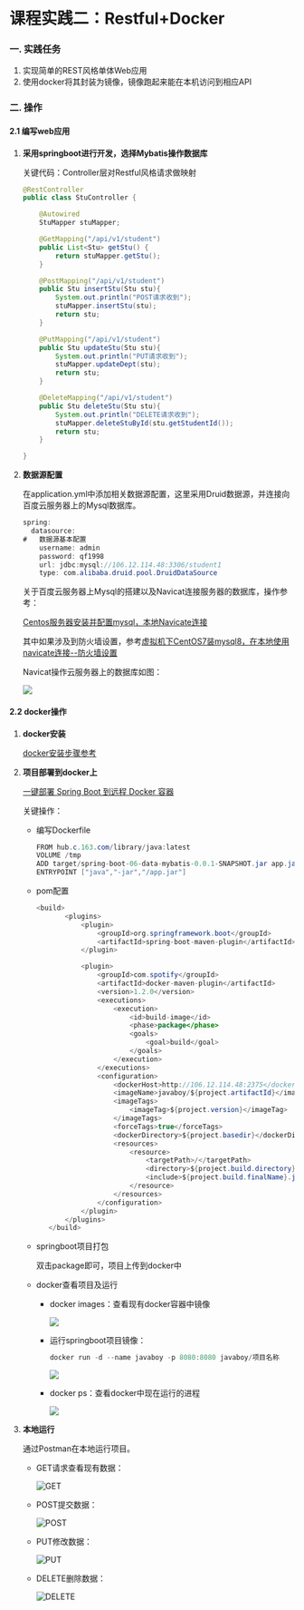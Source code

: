 # 课程实践二：Restful+Docker

 ### 一. 实践任务

1. 实现简单的REST风格单体Web应用
2. 使用docker将其封装为镜像，镜像跑起来能在本机访问到相应API

### 二. 操作

#### 2.1 编写web应用

1. **采用springboot进行开发，选择Mybatis操作数据库**

   关键代码：Controller层对Restful风格请求做映射

   ```java
   @RestController
   public class StuController {

       @Autowired
       StuMapper stuMapper;

       @GetMapping("/api/v1/student")
       public List<Stu> getStu() {
           return stuMapper.getStu();
       }

       @PostMapping("/api/v1/student")
       public Stu insertStu(Stu stu){
           System.out.println("POST请求收到");
           stuMapper.insertStu(stu);
           return stu;
       }

       @PutMapping("/api/v1/student")
       public Stu updateStu(Stu stu){
           System.out.println("PUT请求收到");
           stuMapper.updateDept(stu);
           return stu;
       }

       @DeleteMapping("/api/v1/student")
       public Stu deleteStu(Stu stu){
           System.out.println("DELETE请求收到");
           stuMapper.deleteStuById(stu.getStudentId());
           return stu;
       }

   }

   ```

2. **数据源配置**

   在application.yml中添加相关数据源配置，这里采用Druid数据源，并连接向百度云服务器上的Mysql数据库。

   ```java
   spring:
     datasource:
   #   数据源基本配置
       username: admin
       password: qf1998
       url: jdbc:mysql://106.12.114.48:3306/student1
       type: com.alibaba.druid.pool.DruidDataSource
   ```

   关于百度云服务器上Mysql的搭建以及Navicat连接服务器的数据库，操作参考：

   [Centos服务器安装并配置mysql，本地Navicate连接](https://blog.csdn.net/hhyihquk1/article/details/73543192)

   其中如果涉及到防火墙设置，参考[虚拟机下CentOS7装mysql8，在本地使用navicate连接--防火墙设置](https://blog.csdn.net/qq_28207005/article/details/103200017?utm_medium=distribute.pc_relevant_t0.none-task-blog-BlogCommendFromBaidu-1.add_param_isCf&depth_1-utm_source=distribute.pc_relevant_t0.none-task-blog-BlogCommendFromBaidu-1.add_param_isCf)

   Navicat操作云服务器上的数据库如图：

   ![](https://github.com/WarmLemontree/restful-docker/tree/master/Restful%2BDocker.assets/Restful+Docker.assets/数据库显示.png)



#### 2.2 docker操作

1. **docker安装**

   [docker安装步骤参考](https://blog.csdn.net/zhangbeizhen18/article/details/85239758)

2. **项目部署到docker上**

   [一键部署 Spring Boot 到远程 Docker 容器](https://blog.csdn.net/u012702547/article/details/100153799)

   关键操作：

   - 编写Dockerfile

     ```java
     FROM hub.c.163.com/library/java:latest
     VOLUME /tmp
     ADD target/spring-boot-06-data-mybatis-0.0.1-SNAPSHOT.jar app.jar
     ENTRYPOINT ["java","-jar","/app.jar"]
     ```

   - pom配置

     ```java
     <build>
     		<plugins>
     			<plugin>
     				<groupId>org.springframework.boot</groupId>
     				<artifactId>spring-boot-maven-plugin</artifactId>
     			</plugin>

     			<plugin>
     				<groupId>com.spotify</groupId>
     				<artifactId>docker-maven-plugin</artifactId>
     				<version>1.2.0</version>
     				<executions>
     					<execution>
     						<id>build-image</id>
     						<phase>package</phase>
     						<goals>
     							<goal>build</goal>
     						</goals>
     					</execution>
     				</executions>
     				<configuration>
     					<dockerHost>http://106.12.114.48:2375</dockerHost>
     					<imageName>javaboy/${project.artifactId}</imageName>
     					<imageTags>
     						<imageTag>${project.version}</imageTag>
     					</imageTags>
     					<forceTags>true</forceTags>
     					<dockerDirectory>${project.basedir}</dockerDirectory>
     					<resources>
     						<resource>
     							<targetPath>/</targetPath>
     							<directory>${project.build.directory}</directory>
     							<include>${project.build.finalName}.jar</include>
     						</resource>
     					</resources>
     				</configuration>
     			</plugin>
     		</plugins>
     	</build>
     ```

   - springboot项目打包

     双击package即可，项目上传到docker中

   - docker查看项目及运行

     - docker images：查看现有docker容器中镜像

       ![](Restful+Docker.assets/docker配置2.png)

     - 运行springboot项目镜像：

       ```java
       docker run -d --name javaboy -p 8080:8080 javaboy/项目名称
       ```

       ![](Restful+Docker.assets/docker运行项目.png)

     - docker ps：查看docker中现在运行的进程

       ![](Restful+Docker.assets/查看docker现有项目.png)

     

3. **本地运行**

   通过Postman在本地运行项目。

   - GET请求查看现有数据：

     ![GET](https://github.com/WarmLemontree/restful-docker/blob/master/Restful%2BDocker.assets/GET.PNG)

   - POST提交数据：

     ![POST](https://github.com/WarmLemontree/restful-docker/blob/master/Restful%2BDocker.assets/POST.PNG)

   - PUT修改数据：

     ![PUT](https://github.com/WarmLemontree/restful-docker/blob/master/Restful%2BDocker.assets/PUT.PNG)

   - DELETE删除数据：

     ![DELETE](https://github.com/WarmLemontree/restful-docker/blob/master/Restful%2BDocker.assets/DELETE.PNG)
